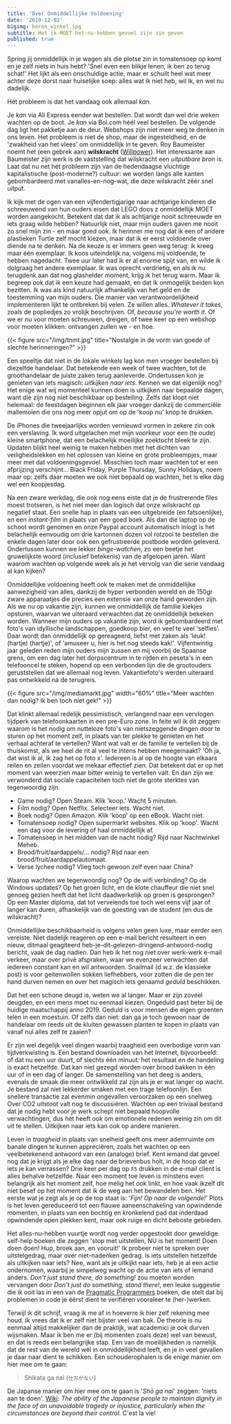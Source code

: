 ```yaml
---
title: 'Over Onmiddellijke Voldoening'
date: '2019-12-02'
bigimg: beren_winkel.jpg
subtitle: Het ik-MOET-het-nu-hebben gevoel zijn zin geven
published: true
---
```


Spring jij onmiddellijk in je wagen als die plotse zin in tomatensoep op komt en je zelf niets in huis hebt? 'Snel even een blikje lenen, ik ben zo terug schat!' Het lijkt als een onschuldige actie, maar er schuilt heel wat meer achter deze dorst naar huiselijke soep: alles wat ik niet heb, wil ik, en wel nu dadelijk. 

Het probleem is dat het vandaag ook allemaal _kan_. 

Je _kan_ via Ali Express eender wat bestellen. Dat wordt dan wel drie weken wachten op de boot. Je _kan_ via Bol.com héél veel bestellen. De volgende dag ligt het pakketje aan de deur. Webshops zijn niet meer weg te denken in ons leven. Het probleem is niet de shop, maar de ingesteldheid, en de 'zwakheid van het vlees' om onmiddellijk in te geven. Roy Baumeister noemt het (een gebrek aan) **wilskracht** ([Willpower](https://www.goodreads.com/book/show/11104933-willpower?ac=1&from_search=true&qid=H6540Z2fZQ&rank=1)). Het interessante aan Baumeister zijn werk is de vaststelling dat wilskracht een _uitputbare bron_ is. Laat dat nu net hét probleem zijn van de hedendaagse vluchtige kapitalistische (post-moderne?) cultuur: we worden langs alle kanten gebombardeerd met vanalles-en-nog-wat, die deze wilskracht zéér snel uitput.

Ik kijk met de ogen van een vijfendertigjarige naar achtjarige kinderen die schreeuwend van hun ouders eisen dat LEGO doos z onmiddellijk MOET worden aangekocht. Betekent dat dat ik als achtjarige nooit schreeuwde en iets graag wilde hebben? Natuurlijk niet, maar mijn ouders gaven me nooit zo snel mijn zin - en maar goed ook. Ik herinner me nog dat ik een of andere plastieken Turtle zelf mocht kiezen, maar dat ik er eerst voldoende over diende na te denken. Na de keuze is er immers geen weg terug: ik kreeg maar één exemplaar. Ik koos uiteindelijk na, volgens mij voldoende, te hebben nagedacht. Twee uur later had ik er al enorme spijt van, en wilde ik dolgraag het andere exemplaar. Ik was oprecht verdrietig, en als ik nu terugdenk aan dat nog glashelder moment, krijg ik het terug warm. Maar ik begreep ook dat ik een keuze had gemaakt, en dat ik onmogelijk beiden kon bezitten. Ik was als kind natuurlijk afhankelijk van het geld en de toestemming van mijn ouders. Die manier van verantwoordelijkheid implementeren lijkt te ontbreken bij velen. Ze willen alles. _Whatever it takes_, zoals de popliedjes zo vrolijk beschrijven. Of, _because you're worth it_. Of we er nu voor moeten schreuwen, dreigen, of twee keer op een webshop voor moeten klikken: ontvangen zullen we - en hoe.

{{< figure src="/img/tnmt.jpg" title="Nostalgie in de vorm van goede of slechte herinneringen?" >}}

Een speeltje dat niet in de lokale winkels lag kon men vroeger bestellen bij diezelfde handelaar. Dat betekende een week of twee wachten, tot de groothandelaar de juiste zaken terug aanleverde. Ondertussen kon je genieten van iets magisch: _uitkijken naar iets_. Kennen we dat eigenlijk nog? Het enige wat wij momenteel kunnen doen is uitkijken naar bepaalde dagen, want die zijn nog niet beschikbaar op bestelling. Zelfs dat klopt niet helemaal: de feestdagen beginnen elk jaar vroeger dankzij de commerciële mallemolen die ons nog meer opjut om op de 'koop nu' knop te drukken. 

De iPhones die tweejaarlijks worden vernieuwd vormen in zekere zin ook een verslaving. Ik word uitgelachen met mijn voorkeur voor een (te oude) kleine smartphone, dat een belachelijk moeilijke zoektocht bleek te zijn. Updaten blijkt heel weinig te maken hebben met het dichten van veiligheidslekken en het oplossen van kleine en grote probleempjes, maar meer met dat voldoeningsgevoel. Misschien toch maar wachten tot er een afprijzing verschijnt... Black Friday, Purple Thursday, Sunny Holidays, noem maar op: zelfs daar moeten we ook niet bepaald op wachten, het is elke dag wel een koopjesdag. 

Na een zware werkdag, die ook nog eens eiste dat je de frustrerende files moest trotseren, is het niet meer dan logisch dat onze wilskracht op negatief staat. Een snelle hap in plaats van een uitgebreide (en fatsoenlijke), en een _instant-film_ in plaats van een goed boek. Als dan die laptop op de schoot wordt genomen en onze Paypal account automatisch inlogt is het belachelijk eenvoudig om drie kartonnen dozen vol rotzooi te bestellen die enkele dagen later door ook een gefrustreerde postbode worden geleverd. Ondertussen kunnen we lekker _binge-watchen_, zo een beetje het gruwelijkste woord (inclusief betekenis) van de afgelopen jaren. Want waarom wachten op volgende week als je het vervolg van die serie vandaag al kan kijken? 

Onmiddellijke voldoening heeft ook te maken met de onmiddellijke aanwezigheid van alles, dankzij de hyper verbonden wereld en de 150gr zware apparaatjes die precies een extensie van onze hand geworden zijn. Als we nu op vakantie zijn, kunnen we onmiddellijk de familie kiekjes opsturen, waarvan we uiteraard verwachten dat ze onmiddellijk bekeken worden. Wanneer mijn ouders op vakantie zijn, word ik gebombardeerd met foto's van idyllische landschappen, goedkoop bier, en veel te veel 'selfies'. Daar wordt dan onmiddellijk op gereageerd, liefst met zaken als 'leuk! (hartje) (hartje)', of 'amuseer u, hier is het nog steeds kak!'. 
Vijfentwintig jaar geleden reden mijn ouders mijn zussen en mij voorbij de Spaanse grens, om een dag later het dorpscentrum in te rijden en peseta's in een telefooncel te steken, hopend op een verbonden lijn die de grootouders geruststellen dat we allemaal nog leven. Vakantiefoto's werden uiteraard pas ontwikkeld na de terugreis. 

{{< figure src="/img/mediamarkt.jpg" width="60%" title="Meer wachten dan nodig? Ik ben toch niet gek!" >}}

Dat klinkt allemaal redelijk pessimistisch, verlangend naar een vervlogen tijdperk van telefoonkaarten in een pre-Euro zone. In feite wil ik dit zeggen: waarom is het nodig om nutteloze foto's van nietszeggende dingen door te sturen op het moment zelf, in plaats van ter plekke te genieten en het verhaal achteraf te vertellen? Want wat valt er de familie te vertellen bij de thuiskomst, als we heel de rit al veel te intens hebben meegemaakt? 'Oh ja, dat wist ik al, ik zag het op foto x'. Iedereen is al op de hoogte van elkaars reilen en zeilen voordat we mekaar effectief zien. Dat betekent dat er op het moment van weerzien maar bitter weinig te vertellen valt. En dan zijn we verwonderd dat sociale capaciteiten toch niet de grote sterktes van tegenwoordig zijn. 

- Game nodig? Open Steam. Klik 'koop.' Wacht 5 minuten.
- Film nodig? Open Netflix. Selecteer iets. Wacht niet.
- Boek nodig? Open Amazon. Klik 'koop' op een eBook. Wacht niet.
- Tomatensoep nodig? Open supermarkt websites. Klik op 'koop'. Wacht een dag voor de levering of haal onmiddellijk af. 
- Tomatensoep in het midden van de nacht nodig? Rijd naar Nachtwinkel Meheb. 
- Brood/fruit/aardappels/... nodig? Rijd naar een brood/fruit/aardappelautomaat.
- Verse lychee nodig? Vlieg toch gewoon zelf even naar China?

Waarop wachten we tegenwoordig nog? Op de wifi verbinding? Op de Windows updates? Op het groen licht, en de klote chauffeur die niet snel genoeg gezien heeft dat het licht daadwerkelijk op groen is gesprongen? Op een Master diploma, dat tot vervelends toe toch wel eens vijf jaar of langer kan duren, afhankelijk van de goesting van de student (en dus de wilskracht)? 

Onmiddellijke beschikbaarheid is volgens velen geen luxe, maar eerder een vereiste. Niet dadelijk reageren op een e-mail bericht resulteert in een nieuw, ditmaal geagiteerd heb-je-dit-gelezen-dringend-antwoord-nodig bericht, vaak de dag nadien. Dan heb ik het nog niet over werk-werk e-mail verkeer, maar over privé afspraken, waar we evenzeer verwachten dat iedereen constant kan en wil antwoorden. Snailmail (d.w.z. de klassieke post) is voor geitenwollen sokken liefhebbers, voor zotten die de pen ter hand durven nemen en over het magisch iets genaamd _geduld_ beschikken.

Dat het een schone deugd is, weten we al langer. Maar er zijn zoveel deugden, en een mens moet nu eenmaal kiezen. Ongeduld past beter bij de huidige maatschappij anno 2019. Geduld is voor mensen die eigen groenten telen in een moestuin. Of zelfs dan niet: dan ga je toch gewoon naar de handelaar om reeds uit de kluiten gewassen planten te kopen in plaats van vanaf nul alles zelf te zaaien? 

Er zijn wel degelijk veel dingen waarbij traagheid een overbodige vorm van tijdverkwisting is. Een bestand downloaden van het Internet, bijvoorbeeld: of dat nu een uur duurt, of slechts één minuut: het resultaat en de handeling is exact hetzelfde. Dat kan niet gezegd worden over brood bakken in één uur of in een dag of langer. De samenstelling van het deeg is anders, evenals de smaak die meer ontwikkeld zal zijn als je er wat langer op wacht. Je bestand zal niet lekkerder smaken met een trage telefoonlijn. Een snellere transactie zal evenmin ongevallen veroorzaken op een snelweg. Over CO2 uitstoot valt nog te discussiëren. Wachten op een triviaal bestand dat je nodig hebt voor je werk schept niet bepaald hoopvolle verwachtingen, dus het heeft ook om emotionele redenen weinig zin om dit uit te stellen. Uitkijken naar iets kan ook op andere manieren.

Leven in _traagheid_ in plaats van snelheid geeft ons meer ademruimte om banale dingen te kunnen appreciëren, zoals het wachten op een veelbetekenend antwoord van een (analoge) brief. Kent iemand dat gevoel nog dat je krijgt als je elke dag naar de brievenbus holt, in de hoop dat er iets je kan verrassen? Drie keer per dag op `F5` drukken in de e-mail client is alles behalve hetzelfde. Naar een moment toe leven is minstens even belangrijk als het moment zelf, hoe melig het ook linkt, en hoe vaak ikzelf dit niet besef op het moment dat ik de weg aan het bewandelen ben. Het eerste wat je zegt als je op de top staat is: '_Fijn! Op naar de volgende!_' Plots is het leven gereduceerd tot een flauwe aaneenschakeling van opwindende momenten, in plaats van een bochtig en kronkelend pad dat inderdaad opwindende open plekken kent, maar ook ruige en dicht beboste gebieden. 

Het alles-nu-hebben vuurtje wordt nog verder opgestookt door geweldige self-help boeken die zeggen 'stop met uitstellen, NU is het moment! Doen doen doen! Hup, broek aan, en vooruit!' Ik probeer niet te spreken over uitstelgedrag, maar over niet-nadenken gedrag. Is iets uitstellen hetzelfde als uitkijken naar iets? Nee, want als je uitkijkt naar iets, heb je al een actie ondernomen, waarbij je simpelweg wacht op de actie van iets of iemand anders. _Don't just stand there, do something!_ zou moeten worden vervangen door _Don't just do something, stand there!_, een leuke suggestie die ik ooit las in een van de [Pragmatic Programmers](https://pragprog.com/) boeken, die stelt dat bij problemen in code je éérst dient te verifiëren vooraleer te (her-)werken. 

Terwijl ik dit schrijf, vraag ik me af in hoeverre ik hier zelf rekening mee houd. Ik vrees dat ik er zelf niet bijster veel van bak. De theorie is nu eenmaal altijd makkelijker dan de praktijk, wat academici je ook durven wijsmaken. Maar ik ben me er (bij momenten zoals deze) wel van bewust, en dat is reeds een belangrijke stap. Een van de moeilijkheden is namelijk dat de rest van de wereld wél in onmiddellijkheid leeft, en je in veel gevallen je daar naar dient te schikken. Een schouderophalen is de enige manier om hier mee om te gaan:

> Shikata ga nai (`仕方がない`)

De Japanse manier om hier mee om te gaan is '_Shō ga nai_' zeggen: 'niets aan te doen'. [Wiki](https://en.wikipedia.org/wiki/Shikata_ga_nai): _The ability of the Japanese people to maintain dignity in the face of an unavoidable tragedy or injustice, particularly when the circumstances are beyond their control_. C'est la vie!